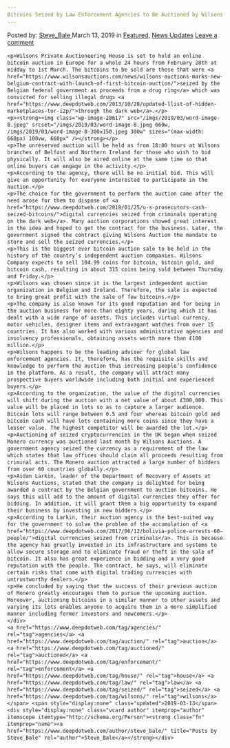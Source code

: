 ```yaml
---
Bitcoins Seized by Law Enforcement Agencies to Be Auctioned by Wilsons Auction House
---
```

<article class="post-listing post-28609 post type-post status-publish format-standard has-post-thumbnail hentry  tag-agencies tag-auction tag-auctioned tag-enforcement tag-house tag-law tag-seized tag-wilsons">
    <div class="post-inner">
        <span>Posted by: <a href="https://www.deepdotweb.com/author/steve_bale/" title="">Steve_Bale </a></span>
    <span>March 13, 2019</span>
    <span>in <a href="https://www.deepdotweb.com/category/deepdot-news/" rel="category tag">Featured</a>, <a href="https://www.deepdotweb.com/category/news-updates/" rel="category tag">News Updates</a></span>
    <span><a href="https://www.deepdotweb.com/2019/03/13/bitcoins-seized-by-law-enforcement-agencies-to-be-auctioned-by-wilsons-auction-house/#respond">Leave a comment</a></span>
    </p>
    <div class="clear"></div>
    
    <p>Wilsons Private Auctioneering House is set to hold an online bitcoin auction in Europe for a whole 24 hours from February 28th at midday to 1st March. The bitcoins to be sold are those that were <a href="https://www.wilsonsauctions.com/news/wilsons-auctions-marks-new-belgium-contract-with-launch-of-first-bitcoin-auction/">seized by the Belgian federal government as proceeds from a drug ring</a> which was convicted for selling illegal drugs <a href="https://www.deepdotweb.com/2013/10/28/updated-llist-of-hidden-marketplaces-tor-i2p/">through the dark web</a>.</p>
    <p><strong><img class="wp-image-28617" src="/imgs/2019/03/word-image-8.jpeg" srcset="/imgs/2019/03/word-image-8.jpeg 660w, /imgs/2019/03/word-image-8-300x150.jpeg 300w" sizes="(max-width: 660px) 100vw, 660px" /></strong></p>
    <p>The unreserved auction will be held as from 18:00 hours at Wilsons branches of Belfast and Northern Ireland for those who wish to bid physically. It will also be aired online at the same time so that online buyers can engage in the activity.</p>
    <p>According to the agency, there will be no initial bid. This will give an opportunity for everyone interested to participate in the auction.</p>
    <p>The choice for the government to perform the auction came after the need arose for them to dispose of <a href="https://www.deepdotweb.com/2018/01/25/u-s-prosecutors-cash-seized-bitcoins/">digital currencies seized from criminals operating on the dark web</a>. Many auction corporations showed great interest in the idea and hoped to get the contract for the business. Later, the government signed the contract giving Wilsons Auction the mandate to store and sell the seized currencies.</p>
    <p>This is the biggest ever bitcoin auction sale to be held in the history of the country’s independent auction companies. Wilsons Company expects to sell 104.99 coins for bitcoin, bitcoin gold, and bitcoin cash, resulting in about 315 coins being sold between Thursday and Friday.</p>
    <p>Wilsons was chosen since it is the largest independent auction organization in Belgium and Ireland. Therefore, the sale is expected to bring great profit with the sale of few bitcoins.</p>
    <p>The company is also known for its good reputation and for being in the auction business for more than eighty years, during which it has dealt with a wide range of assets. This includes virtual currency, motor vehicles, designer items and extravagant watches from over 15 countries. It has also worked with various administrative agencies and insolvency professionals, obtaining assets worth more than £100 million.</p>
    <p>Wilsons happens to be the leading adviser for global law enforcement agencies. It, therefore, has the requisite skills and knowledge to perform the auction thus increasing people’s confidence in the platform. As a result, the company will attract many prospective buyers worldwide including both initial and experienced buyers.</p>
    <p>According to the organization, the value of the digital currencies will shift during the auction with a net value of about £300,000. This value will be placed in lots so as to capture a larger audience. Bitcoin lots will range between 0.5 and four whereas bitcoin gold and bitcoin cash will have lots containing more coins since they have a lesser value. The highest competitor will be awarded the lot.</p>
    <p>Auctioning of seized cryptocurrencies in the UK began when seized Monero currency was auctioned last month by Wilsons Auctions. A government agency seized the currency as a requirement of the law which states that law offices should claim all proceeds resulting from criminal acts. The Monero auction attracted a large number of bidders from over 60 countries globally.</p>
    <p>Aidan Larkin, leader of the Department of Recovery of Assets at Wilsons Auctions, stated that the company is delighted for being awarded a contract by the Belgian government to auction bitcoins. He says this will add to the amount of digital currencies they offer for bidding. In addition, it will grant them a big opportunity to expand their business by investing in new bidders.</p>
    <p>According to Larkin, their auction agency is the best-suited way for the government to solve the problem of the accumulation of <a href="https://www.deepdotweb.com/2017/06/12/bolivia-police-arrests-60-people/">digital currencies seized from criminals</a>. This is because the agency has greatly invested in its infrastructure and systems to allow secure storage and to eliminate fraud or theft in the sale of bitcoin. It also has great experience in bidding and a very good reputation with the people. The contract, he says, will eliminate certain risks that come with digital trading currencies with untrustworthy dealers.</p>
    <p>He concluded by saying that the success of their previous auction of Monero greatly encourages them to pursue the upcoming auction. Moreover, auctioning bitcoins in a similar manner to other assets and varying its lots enables anyone to acquire them in a more simplified manner including former investors and newcomers.</p>
    </div>
    <a href="https://www.deepdotweb.com/tag/agencies/" rel="tag">agencies</a> <a href="https://www.deepdotweb.com/tag/auction/" rel="tag">auction</a> <a href="https://www.deepdotweb.com/tag/auctioned/" rel="tag">auctioned</a> <a href="https://www.deepdotweb.com/tag/enforcement/" rel="tag">enforcement</a> <a href="https://www.deepdotweb.com/tag/house/" rel="tag">house</a> <a href="https://www.deepdotweb.com/tag/law/" rel="tag">law</a> <a href="https://www.deepdotweb.com/tag/seized/" rel="tag">seized</a> <a href="https://www.deepdotweb.com/tag/wilsons/" rel="tag">wilsons</a></span> <span style="display:none" class="updated">2019-03-13</span>
    <div style="display:none" class="vcard author" itemprop="author" itemscope itemtype="http://schema.org/Person"><strong class="fn" itemprop="name"><a href="https://www.deepdotweb.com/author/steve_bale/" title="Posts by Steve_Bale" rel="author">Steve_Bale</a></strong></div>
    
